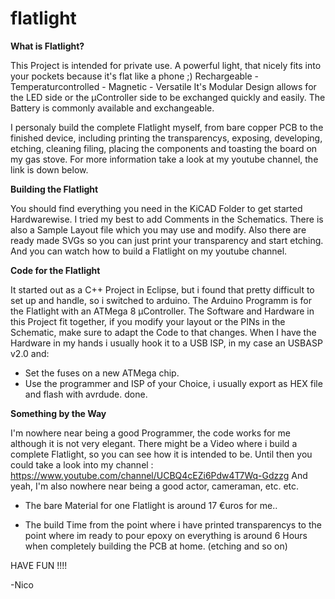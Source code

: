 # flatlight

__What is Flatlight?__

This Project is intended for private use. A powerful light, that nicely fits into your pockets because it's flat like a phone ;)
Rechargeable - Temperaturcontrolled - Magnetic - Versatile
It's Modular Design allows for the LED side or the µController side to be exchanged quickly and easily.
The Battery is commonly available and exchangeable.

I personaly build the complete Flatlight myself, from bare copper PCB to the finished device, including printing the transparencys, exposing, developing, etching, cleaning filing, placing the components and toasting the board on my gas stove.
For more information take a look at my youtube channel, the link is down below.


__Building the Flatlight__

You should find everything you need in the KiCAD Folder to get started Hardwarewise.
I tried my best to add Comments in the Schematics. 
There is also a Sample Layout file which you may use and modify.
Also there are ready made SVGs so you can just print your transparency and start etching.
And you can watch how to build a Flatlight on my youtube channel.


__Code for the Flatlight__

It started out as a C++ Project in Eclipse, but i found that pretty difficult to set up and handle, so i switched to arduino.
The Arduino Programm is for the Flatlight with an ATMega 8 µController. The Software and Hardware in this Project fit together, if you modify your layout or the PINs in the Schematic, make sure to adapt the Code to that changes.
When I have the Hardware in my hands i usually hook it to a USB ISP, in my case an USBASP v2.0 and:
- Set the fuses on a new ATMega chip.
- Use the programmer and ISP of your Choice, i usually export as HEX file and flash with avrdude.
done.


__Something by the Way__

I'm nowhere near being a good Programmer, the code works for me although it is not very elegant.
There might be a Video where i build a complete Flatlight, so you can see how it is intended to be.
Until then you could take a look into my channel : https://www.youtube.com/channel/UCBQ4cEZi6Pdw4T7Wq-Gdzzg 
And yeah, I'm also nowhere near being a good actor, cameraman, etc. etc.

- The bare Material for one Flatlight is around 17 €uros for me..

- The build Time from the point where i have printed transparencys to the point where im ready to pour epoxy on everything is around 6 Hours when completely building the PCB at home. (etching and so on)


HAVE FUN !!!!

-Nico
